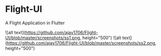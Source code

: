 # Flight-UI
A Flight Application in Flutter

![alt text](https://github.com/ajay1706/Flight-UI/blob/master/screenshots/ss1.png, height="500")
![alt text](https://github.com/ajay1706/Flight-UI/blob/master/screenshots/ss2.png, height="500")
